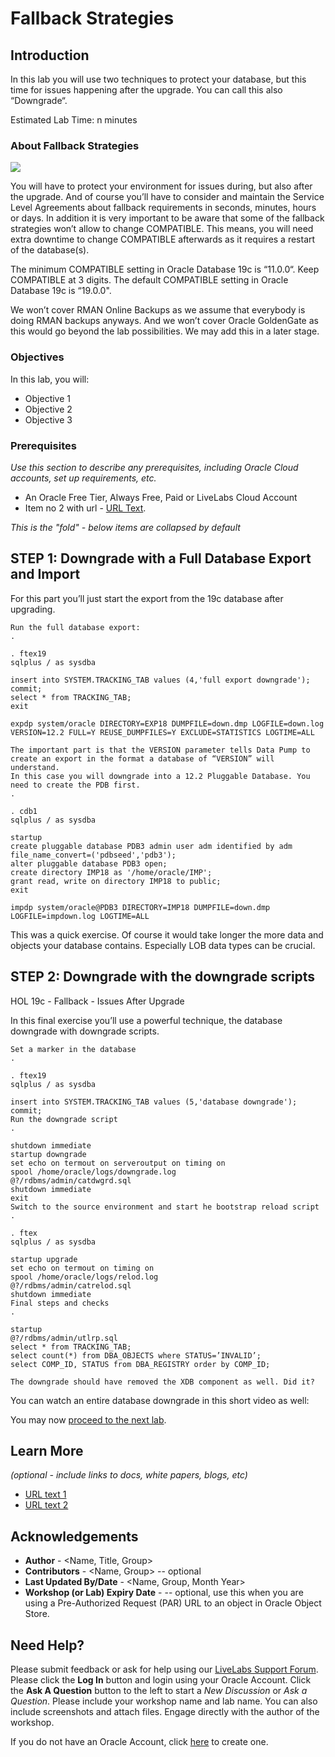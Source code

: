 # Fallback Strategies

## Introduction

In this lab you will use two techniques to protect your database, but this time for issues happening after the upgrade. You can call this also “Downgrade“.

Estimated Lab Time: n minutes

### About Fallback Strategies

![](./images/fallback.png " ")

You will have to protect your environment for issues during, but also after the upgrade. And of course you’ll have to consider and maintain the Service Level Agreements about fallback requirements in seconds, minutes, hours or days. In addition it is very important to be aware that some of the fallback strategies won’t allow to change COMPATIBLE. This means, you will need extra downtime to change COMPATIBLE afterwards as it requires a restart of the database(s).

The minimum COMPATIBLE setting in Oracle Database 19c is “11.0.0“. Keep COMPATIBLE at 3 digits. The default COMPATIBLE setting in Oracle Database 19c is “19.0.0".

We won’t cover RMAN Online Backups as we assume that everybody is doing RMAN backups anyways. And we won’t cover Oracle GoldenGate as this would go beyond the lab possibilities. We may add this in a later stage.

### Objectives
In this lab, you will:
* Objective 1
* Objective 2
* Objective 3

### Prerequisites

*Use this section to describe any prerequisites, including Oracle Cloud accounts, set up requirements, etc.*

* An Oracle Free Tier, Always Free, Paid or LiveLabs Cloud Account
* Item no 2 with url - [URL Text](https://www.oracle.com).

*This is the "fold" - below items are collapsed by default*

## **STEP 1**: Downgrade with a Full Database Export and Import

For this part you’ll just start the export from the 19c database after upgrading.

    Run the full database export:
    .

    . ftex19
    sqlplus / as sysdba

    insert into SYSTEM.TRACKING_TAB values (4,'full export downgrade');
    commit;
    select * from TRACKING_TAB;
    exit

    expdp system/oracle DIRECTORY=EXP18 DUMPFILE=down.dmp LOGFILE=down.log VERSION=12.2 FULL=Y REUSE_DUMPFILES=Y EXCLUDE=STATISTICS LOGTIME=ALL

    The important part is that the VERSION parameter tells Data Pump to create an export in the format a database of “VERSION” will understand.
    In this case you will downgrade into a 12.2 Pluggable Database. You need to create the PDB first.
    .

    . cdb1
    sqlplus / as sysdba

    startup
    create pluggable database PDB3 admin user adm identified by adm file_name_convert=('pdbseed','pdb3');
    alter pluggable database PDB3 open;
    create directory IMP18 as '/home/oracle/IMP';
    grant read, write on directory IMP18 to public;
    exit

    impdp system/oracle@PDB3 DIRECTORY=IMP18 DUMPFILE=down.dmp LOGFILE=impdown.log LOGTIME=ALL

This was a quick exercise. Of course it would take longer the more data and objects your database contains. Especially LOB data types can be crucial.

## **STEP 2**: Downgrade with the downgrade scripts

HOL 19c - Fallback - Issues After Upgrade

In this final exercise you’ll use a powerful technique, the database downgrade with downgrade scripts.

    Set a marker in the database
    .

    . ftex19
    sqlplus / as sysdba

    insert into SYSTEM.TRACKING_TAB values (5,'database downgrade');
    commit;
    Run the downgrade script
    .

    shutdown immediate
    startup downgrade
    set echo on termout on serveroutput on timing on
    spool /home/oracle/logs/downgrade.log
    @?/rdbms/admin/catdwgrd.sql
    shutdown immediate
    exit
    Switch to the source environment and start he bootstrap reload script
    .

    . ftex
    sqlplus / as sysdba

    startup upgrade
    set echo on termout on timing on
    spool /home/oracle/logs/relod.log
    @?/rdbms/admin/catrelod.sql
    shutdown immediate
    Final steps and checks
    .

    startup
    @?/rdbms/admin/utlrp.sql
    select * from TRACKING_TAB;
    select count(*) from DBA_OBJECTS where STATUS=’INVALID’;
    select COMP_ID, STATUS from DBA_REGISTRY order by COMP_ID;

    The downgrade should have removed the XDB component as well. Did it?

You can watch an entire database downgrade in this short video as well:

You may now [proceed to the next lab](#next).

## Learn More

*(optional - include links to docs, white papers, blogs, etc)*

* [URL text 1](http://docs.oracle.com)
* [URL text 2](http://docs.oracle.com)

## Acknowledgements
* **Author** - <Name, Title, Group>
* **Contributors** -  <Name, Group> -- optional
* **Last Updated By/Date** - <Name, Group, Month Year>
* **Workshop (or Lab) Expiry Date** - <Month Year> -- optional, use this when you are using a Pre-Authorized Request (PAR) URL to an object in Oracle Object Store.

## Need Help?
Please submit feedback or ask for help using our [LiveLabs Support Forum](https://community.oracle.com/tech/developers/categories/livelabsdiscussions). Please click the **Log In** button and login using your Oracle Account. Click the **Ask A Question** button to the left to start a *New Discussion* or *Ask a Question*.  Please include your workshop name and lab name.  You can also include screenshots and attach files.  Engage directly with the author of the workshop.

If you do not have an Oracle Account, click [here](https://profile.oracle.com/myprofile/account/create-account.jspx) to create one.
